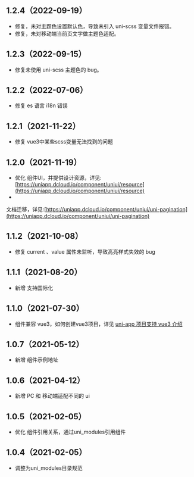 ## 1.2.4（2022-09-19）

- 修复，未对主题色设置默认色，导致未引入 uni-scss 变量文件报错。
- 修复，未对移动端当前页文字做主题色适配。

## 1.2.3（2022-09-15）

- 修复未使用 uni-scss 主题色的 bug。

## 1.2.2（2022-07-06）

- 修复 es 语言 i18n 错误

## 1.2.1（2021-11-22）

- 修复 vue3中某些scss变量无法找到的问题

## 1.2.0（2021-11-19）

- 优化
  组件UI，并提供设计资源，详见:[https://uniapp.dcloud.io/component/uniui/resource](https://uniapp.dcloud.io/component/uniui/resource)
-
文档迁移，详见:[https://uniapp.dcloud.io/component/uniui/uni-pagination](https://uniapp.dcloud.io/component/uniui/uni-pagination)

## 1.1.2（2021-10-08）

- 修复 current 、value 属性未监听，导致高亮样式失效的 bug

## 1.1.1（2021-08-20）

- 新增 支持国际化

## 1.1.0（2021-07-30）

- 组件兼容 vue3，如何创建vue3项目，详见 [uni-app 项目支持 vue3 介绍](https://ask.dcloud.net.cn/article/37834)

## 1.0.7（2021-05-12）

- 新增 组件示例地址

## 1.0.6（2021-04-12）

- 新增 PC 和 移动端适配不同的 ui

## 1.0.5（2021-02-05）

- 优化 组件引用关系，通过uni_modules引用组件

## 1.0.4（2021-02-05）

- 调整为uni_modules目录规范
